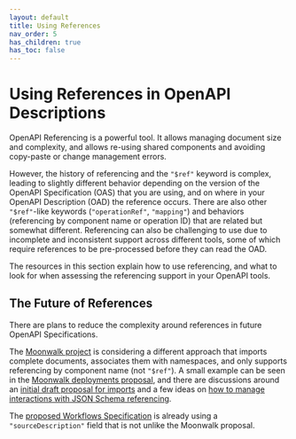 ```yaml
---
layout: default
title: Using References
nav_order: 5
has_children: true
has_toc: false
---
```


# Using References in OpenAPI Descriptions

OpenAPI Referencing is a powerful tool.  It allows managing document size and complexity, and allows re-using shared components and avoiding copy-paste or change management errors.

However, the history of referencing and the `"$ref"` keyword is complex, leading to slightly different behavior depending on the version of the OpenAPI Specification (OAS) that you are using, and on where in your OpenAPI Description (OAD) the reference occurs.  There are also other `"$ref"`-like keywords (`"operationRef"`, `"mapping"`) and behaviors (referencing by component name or operation ID) that are related but somewhat different.  Referencing can also be challenging to use due to incomplete and inconsistent support across different tools, some of which require references to be pre-processed before they can read the OAD.

The resources in this section explain how to use referencing, and what to look for when assessing the referencing support in your OpenAPI tools.

## The Future of References

There are plans to reduce the complexity around references in future OpenAPI Specifications.

The [Moonwalk project](https://github.com/OAI/sig-moonwalk/discussions) is considering a different approach that imports complete documents, associates them with namespaces, and only supports referencing by component name (not `"$ref"`).  A small example can be seen in the [Moonwalk deployments proposal](https://github.com/OAI/sig-moonwalk/blob/main/Deployments.md), and there are discussions around an [initial draft proposal for imports](https://github.com/OAI/sig-moonwalk/discussions/72) and a few ideas on [how to manage interactions with JSON Schema referencing](https://github.com/OAI/sig-moonwalk/discussions/73).

The [proposed Workflows Specification](https://github.com/OAI/sig-workflows/blob/main/versions/1.0.0.md) is already using a `"sourceDescription"` field that is not unlike the Moonwalk proposal.


